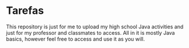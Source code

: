 # Tarefas
This repository is just for me to upload my high school Java activities and just for my professor and classmates to access.
All in it is mostly Java basics, however feel free to access and use it as you will.
